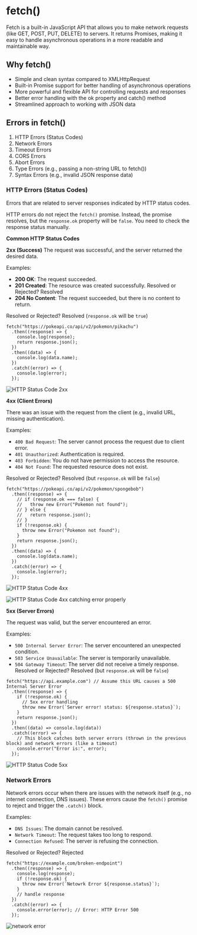 # fetch()

Fetch is a built-in JavaScript API that allows you to make network requests (like GET, POST, PUT, DELETE) to servers. It returns Promises, making it easy to handle asynchronous operations in a more readable and maintainable way.

## Why fetch()

- Simple and clean syntax compared to XMLHttpRequest
- Built-in Promise support for better handling of asynchronous operations
- More powerful and flexible API for controlling requests and responses
- Better error handling with the ok property and catch() method
- Streamlined approach to working with JSON data

## Errors in fetch()

1. HTTP Errors (Status Codes)
2. Network Errors
3. Timeout Errors
4. CORS Errors
5. Abort Errors
6. Type Errors (e.g., passing a non-string URL to fetch())
7. Syntax Errors (e.g., invalid JSON response data)

### HTTP Errors (Status Codes)

Errors that are related to server responses indicated by HTTP status codes.

HTTP errors do not reject the `fetch()` promise. Instead, the promise resolves, but the `response.ok` property will be `false`. You need to check the response status manually.

**Common HTTP Status Codes**

**2xx (Success)**
The request was successful, and the server returned the desired data.

Examples:

- **200 OK**: The request succeeded.
- **201 Created**: The resource was created successfully.
  Resolved or Rejected? Resolved
- **204 No Content**: The request succeeded, but there is no content to return.

Resolved or Rejected? Resolved (`response.ok` will be `true`)

```JS
fetch("https://pokeapi.co/api/v2/pokemon/pikachu")
  .then((response) => {
    console.log(response);
    return response.json();
  })
  .then((data) => {
    console.log(data.name);
  })
  .catch((error) => {
    console.log(error);
  });
```

![HTTP Status Code 2xx](image.png)

**4xx (Client Errors)**

There was an issue with the request from the client (e.g., invalid URL, missing authentication).

Examples:

- `400 Bad Request`: The server cannot process the request due to client error.
- `401 Unauthorized`: Authentication is required.
- `403 Forbidden`: You do not have permission to access the resource.
- `404 Not Found`: The requested resource does not exist.

Resolved or Rejected? Resolved (but `response.ok` will be `false`)

```JS
fetch("https://pokeapi.co/api/v2/pokemon/spongebob")
  .then((response) => {
    // if (response.ok === false) {
    //   throw new Error("Pokemon not found");
    // } else {
    //   return response.json();
    // }
    if (!response.ok) {
      throw new Error("Pokemon not found");
    }
    return response.json();
  })
  .then((data) => {
    console.log(data.name);
  })
  .catch((error) => {
    console.log(error);
  });
```

![HTTP Status Code 4xx](image-1.png)

![HTTP Status Code 4xx catching error properly](image-2.png)

**5xx (Server Errors)**

The request was valid, but the server encountered an error.

Examples:

- `500 Internal Server Error`: The server encountered an unexpected condition.
- `503 Service Unavailable`: The server is temporarily unavailable.
- `504 Gateway Timeout`: The server did not receive a timely response.
  Resolved or Rejected? Resolved (but `response.ok` will be `false`)

```JS
fetch("https://api.example.com") // Assume this URL causes a 500 Internal Server Error
  .then((response) => {
    if (!response.ok) {
      // 5xx error handling
      throw new Error(`Server error! status: ${response.status}`);
    }
    return response.json();
  })
  .then((data) => console.log(data))
  .catch((error) => {
    // This block catches both server errors (thrown in the previous block) and network errors (like a timeout)
    console.error("Error is:", error);
  });
```

![HTTP Status Code 5xx](image-3.png)

### Network Errors

Network errors occur when there are issues with the network itself (e.g., no internet connection, DNS issues). These errors cause the `fetch()` promise to reject and trigger the `.catch()` block.

Examples:

- `DNS Issues`: The domain cannot be resolved.
- `Network Timeout`: The request takes too long to respond.
- `Connection Refused`: The server is refusing the connection.

Resolved or Rejected? Rejected

```JS
fetch("https://example.com/broken-endpoint")
  .then((response) => {
    console.log(response);
    if (!response.ok) {
      throw new Error(`Netowrk Error ${response.status}`);
    }
    // handle response
  })
  .catch((error) => {
    console.error(error); // Error: HTTP Error 500
  });
```

![network error](image-4.png)
